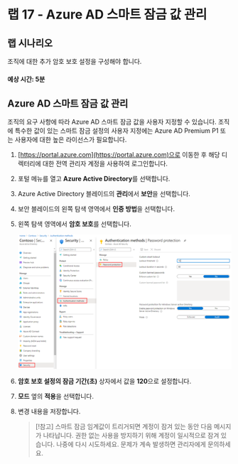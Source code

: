 ﻿---
lab:
    title: '17 - Azure AD 스마트 잠금 값 관리'
    learning path: '02'
    module: '모듈 03 - 조건부 액세스 계획, 구현 및 관리'
---

# 랩 17 - Azure AD 스마트 잠금 값 관리

## 랩 시나리오

조직에 대한 추가 암호 보호 설정을 구성해야 합니다.

#### 예상 시간: 5분


## Azure AD 스마트 잠금 값 관리

조직의 요구 사항에 따라 Azure AD 스마트 잠금 값을 사용자 지정할 수 있습니다. 조직에 특수한 값이 있는 스마트 잠금 설정의 사용자 지정에는 Azure AD Premium P1 또는 사용자에 대한 높은 라이선스가 필요합니다.

1. [https://portal.azure.com](https://portal.azure.com)으로 이동한 후 해당 디렉터리에 대한 전역 관리자 계정을 사용하여 로그인합니다.

1. 포털 메뉴를 열고 **Azure Active Directory**를 선택합니다.

1. Azure Active Directory 블레이드의 **관리**에서 **보안**을 선택합니다.

1. 보안 블레이드의 왼쪽 탐색 영역에서 **인증 방법**을 선택합니다.

1. 왼쪽 탐색 영역에서 **암호 보호**를 선택합니다.

    ![인증 방법 블레이드 그리고 암호 인증으로 이동하는 선택 항목이 강조 표시되어 있는 것을 보여주는 화면 이미지](./media/lp2-mod3-browse-to-password-protection.png)

1. **암호 보호 설정의 잠금 기간(초)** 상자에서 값을 **120**으로 설정합니다.

1. **모드** 옆의 **적용**을 선택합니다.

1. 변경 내용을 저장합니다.

    >[!참고]
    > 스마트 잠금 임계값이 트리거되면 계정이 잠겨 있는 동안 다음 메시지가 나타납니다.
    > 권한 없는 사용을 방지하기 위해 계정이 일시적으로 잠겨 있습니다. 나중에 다시 시도하세요. 문제가 계속 발생하면 관리자에게 문의하세요.
